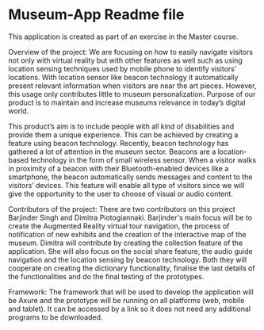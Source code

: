 # Museum-App Readme file
This application is created as part of an exercise in the Master course.

Overview of the project:
We are focusing on how to easily navigate visitors not only with virtual reality but with other features as well such as using location sensing techniques used by mobile phone to identify visitors’ locations. With location sensor like beacon technology it automatically present relevant information when visitors are near the art pieces. However, this usage only contributes little to museum personalization. Purpose of our product is to maintain and increase museums relevance in today’s digital world.

This product’s aim is to include people with all kind of disabilities and provide them a unique experience. This can be achieved by creating a feature using beacon technology. Recently, beacon technology has gathered a lot of attention in the museum sector. Beacons are a location-based technology in the form of small wireless sensor. When a visitor walks in proximity of a beacon with their Bluetooth-enabled devices like a smartphone, the beacon automatically sends messages and content to the visitors’ devices. This feature will enable all type of visitors since we will give the opportunity to the user to choose of visual or audio content.


Contributors of the project:
There are two contributors on this project Barjinder Singh and Dimitra Piotogiannaki.
Barjinder's main focus will be to create the Augmented Reality virtual tour navigation, the process of notification of new exhibits and the creation of the interactive map of the museum.
Dimitra will contribute by creating the collection feature of the application. She will also focus on the social share feature, the audio guide navigation and the location sensing by beacon technology.
Both they will cooperate on creating the dictionary functionality, finalise the last details of the functionalities and do the final testing of the prototypes.

Framework:
The framework that will be used to develop the application will be Axure and the prototype will be running on all platforms (web, mobile and tablet).
It can be accessed by a link so it does not need any additional programs to be downloaded.
